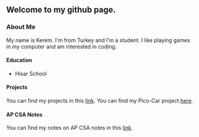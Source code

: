 ## Welcome to my github page.
### About Me
My name is Kerem. I'm from Turkey and I'm a student. I like playing games in my computer and am interested in coding.

#### Education
- Hisar School

#### Projects
You can find my projects in this [link](https://keremdiren1.github.io/projects.html).
You can find my Pico-Car project [here](https://keremdiren1.github.io/projects/picoCar.html).

#### AP CSA Notes
You can find my notes on AP CSA notes in this [link](https://keremdiren1.github.io/csa.html).
